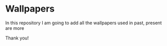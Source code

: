# Wallpapers

In this repository I am going to add all the wallpapers used in past, present are more 

Thank you!
